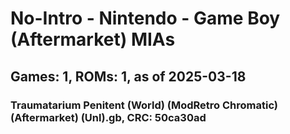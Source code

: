 # No-Intro - Nintendo - Game Boy (Aftermarket) MIAs
## Games: 1, ROMs: 1, as of 2025-03-18

### Traumatarium Penitent (World) (ModRetro Chromatic) (Aftermarket) (Unl).gb, CRC: 50ca30ad
